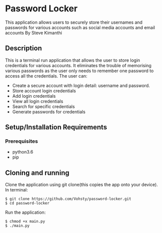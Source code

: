 # Password Locker
This application allows users to securely store their usernames and passwords for various accounts such as social media accounts and email accounts
By Steve Kimanthi
## Description
This is a terminal run application that allows the user to store login credentials for various accounts. It eliminates the trouble of memorising various passwords as the user only needs to remember one password to access all the credentials. The user can:

* Create a secure account with login detail: username and password.
* Store account login credentials
* Add login credentials
* View all login credentials
* Search for specific credentials
* Generate passwords for credentials
## Setup/Installation Requirements
### Prerequisites
* python3.6
* pip

## Cloning and running
Clone the application using git clone(this copies the app onto your device). In terminal:

    $ git clone https://github.com/Vohsty/password-locker.git
    $ cd password-locker
Run the application:

    $ chmod +x main.py
    $ ./main.py

